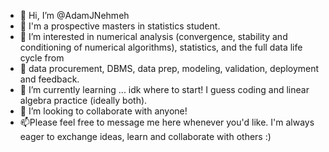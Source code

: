 - 👋 Hi, I’m @AdamJNehmeh
- 👀 I'm a prospective masters in statistics student. 
- 👀 I’m interested in numerical analysis (convergence, stability and conditioning of numerical algorithms), statistics, and the full data life cycle from
- 👀 data procurement, DBMS, data prep, modeling, validation, deployment and feedback.
- 🌱 I’m currently learning ... idk where to start! I guess coding and linear algebra practice (ideally both).
- 💞️ I’m looking to collaborate with anyone! 
- 📫Please feel free to message me here whenever you'd like. I'm always eager to exchange ideas, learn and collaborate with others :)

<!---
AdamJNehmeh/AdamJNehmeh is a ✨ special ✨ repository because its `README.md` (this file) appears on your GitHub profile.
You can click the Preview link to take a look at your changes.
--->
